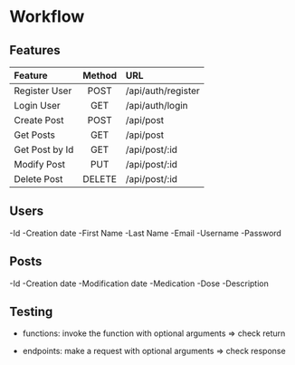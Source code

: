 # Workflow

## Features

| Feature        | Method | URL                |
| :------------- | :----: | :----------------- |
| Register User  |  POST  | /api/auth/register |
| Login User     |  GET   | /api/auth/login    |
| Create Post    |  POST  | /api/post          |
| Get Posts      |  GET   | /api/post          |
| Get Post by Id |  GET   | /api/post/:id      |
| Modify Post    |  PUT   | /api/post/:id      |
| Delete Post    | DELETE | /api/post/:id      |

## Users

-Id
-Creation date
-First Name
-Last Name
-Email
-Username
-Password

## Posts

-Id
-Creation date
-Modification date
-Medication
-Dose
-Description

## Testing

- functions: invoke the function with optional arguments => check return

- endpoints: make a request with optional arguments => check response
